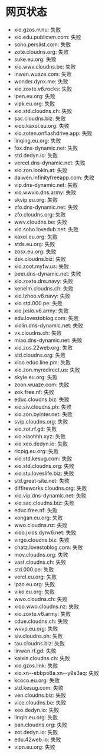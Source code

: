 # 网页状态
- xio.gzos.rr.nu: 失败
- xio.edu.publicvm.com: 失败
- soho.perslist.com: 失败
- zote.cloudns.org: 失败
- suke.eu.org: 失败
- xio.wwv.cloudns.be: 失败
- inwen.wuaze.com: 失败
- wonder.dynx.me: 失败
- xio.zoxte.v6.rocks: 失败
- ipen.eu.org: 失败
- vipk.eu.org: 失败
- xio.std.cloudns.ch: 失败
- sac.cloudns.biz: 失败
- xioo.kaxoi.eu.org: 失败
- xio.zoten.onflashdrive.app: 失败
- linqing.eu.org: 失败
- fox.dns-dynamic.net: 失败
- std.dedyn.io: 失败
- vercel.dns-dynamic.net: 失败
- xio.zon.lookin.at: 失败
- daiwen.infinityfreeapp.com: 失败
- vip.dns-dynamic.net: 失败
- xio.wwvio.dns.army: 失败
- skvip.eu.org: 失败
- zfo.dns-dynamic.net: 失败
- zfo.cloudns.org: 失败
- wwv.cloudns.be: 失败
- xio.soho.lovedub.net: 失败
- kaxoi.eu.org: 失败
- stds.eu.org: 失败
- zosx.eu.org: 失败
- dsk.cloudns.biz: 失败
- xio.zoot.myfw.us: 失败
- beer.dns-dynamic.net: 失败
- xio.zoxte.dns.navy: 失败
- kenelm.cloudns.ch: 失败
- xio.lzhoo.v6.navy: 失败
- xio.std.000.pe: 失败
- xio.jxsio.v6.army: 失败
- edu.lovestoblog.com: 失败
- xiolin.dns-dynamic.net: 失败
- vx.cloudns.ch: 失败
- miao.dns-dynamic.net: 失败
- xio.zos.22web.org: 失败
- std.cloudns.org: 失败
- xioo.educ.line.pm: 失败
- xio.zon.myredirect.us: 失败
- skyle.eu.org: 失败
- zoon.wuaze.com: 失败
- zok.free.nf: 失败
- educ.cloudns.biz: 失败
- xio.siv.cloudns.ph: 失败
- xio.zon.byinter.net: 失败
- svip.cloudns.org: 失败
- xio.zot.rf.gd: 失败
- xio.xiaohhh.xyz: 失败
- xio.xeo.dedyn.io: 失败
- ricpig.eu.org: 失败
- xio.std.kesug.com: 失败
- xio.std.cloudns.org: 失败
- xio.stu.loveslife.biz: 失败
- std.great-site.net: 失败
- diffireworks.cloudns.org: 失败
- xio.vip.dns-dynamic.net: 失败
- xio.sac.cloudns.biz: 失败
- educ.free.nf: 失败
- xongan.eu.org: 失败
- wwo.cloudns.nz: 失败
- xioo.jxios.dynv6.net: 失败
- virgo.cloudns.biz: 失败
- chatz.lovestoblog.com: 失败
- mov.cloudns.org: 失败
- vast.cloudns.ch: 失败
- std.000.pe: 失败
- vercl.eu.org: 失败
- ipzo.eu.org: 失败
- viko.eu.org: 失败
- wwo.cloudns.ch: 失败
- xioo.wwo.cloudns.nz: 失败
- xio.zoxte.v6.army: 失败
- cdue.cloudns.ch: 失败
- wvvp.eu.org: 失败
- siv.cloudns.ph: 失败
- tau.cloudns.biz: 失败
- linwen.rf.gd: 失败
- kaixin.cloudns.ch: 失败
- xio.gzos.link: 失败
- xio.xn--ebbpo8a.xn--y9a3aq: 失败
- kcoco.eu.org: 失败
- std.kesug.com: 失败
- ven.cloudns.biz: 失败
- vice.cloudns.be: 失败
- xeo.dedyn.io: 失败
- linqin.eu.org: 失败
- pan.cloudns.org: 失败
- zot.dedyn.io: 失败
- edu.42web.io: 失败
- vipn.eu.org: 失败
